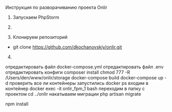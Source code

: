 Инструкция по разворачиванию проекта Onlir

1. Запускаем PhpStorm
2.  
 
2. Клонируем репозиторий
 - git clone https://github.com/dkochanovskiy/onlir.git
 
4. 
отредактировать файл docker-compose.yml
отредактировать файл .env
отредактировать конфиги
composer install
chmod 777 -R /Users/den/www/onlir/storage
docker-compose build
docker-compose up -d
проверить все ли контейнеры запустились docker ps
входим в контейнер docker exec -it onlir_fpm_1 bash
переходим в папку с проектом cd ../onlir
накатываем миграции php artisan migrate

npm install
